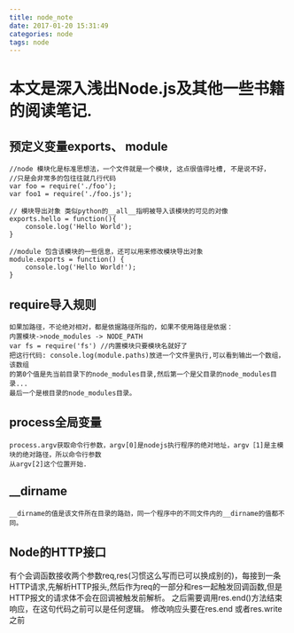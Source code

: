 ```yaml
---
title: node_note
date: 2017-01-20 15:31:49
categories: node
tags: node
---
```

# 本文是深入浅出Node.js及其他一些书籍的阅读笔记.
## 预定义变量exports、 module

    //node 模块化是标准思想法，一个文件就是一个模块, 这点很值得吐槽, 不是说不好，
    //只是会非常多的包往往就几行代码
    var foo = require('./foo');
    var foo1 = require('./foo.js');

    // 模块导出对象 类似python的__all__指明被导入该模块的可见的对像
    exports.hello = function(){
        console.log('Hello World');
    }

    //module 包含该模块的一些信息，还可以用来修改模块导出对象
    module.exports = function() {
        console.log('Hello World!');
    }

## require导入规则
 
    如果加路径，不论绝对相对，都是依据路径所指的，如果不使用路径是依据：
    内置模块->node_modules -> NODE_PATH
    var fs = require('fs') //内置模块只要模块名就好了
    把这行代码: console.log(module.paths)放进一个文件里执行,可以看到输出一个数组，该数组
    的第0个值是先当前目录下的node_modules目录,然后第一个是父目录的node_modules目录...
    最后一个是根目录的node_modules目录。

## process全局变量
   
    process.argv获取命令行参数，argv[0]是nodejs执行程序的绝对地址，argv［1]是主模块的绝对路径，所以命令行参数
    从argv[2]这个位置开始.
## __dirname

    __dirname的值是该文件所在目录的路劲，同一个程序中的不同文件内的__dirname的值都不同。

## Node的HTTP接口
有个会调函数接收两个参数req,res(习惯这么写而已可以换成别的)，每接到一条HTTP请求,先解析HTTP报头,然后作为req的一部分和res一起触发回调函数,但是HTTP报文的请求体不会在回调被触发前解析。
之后需要调用res.end()方法结束响应，在这句代码之前可以是任何逻辑。
修改响应头要在res.end 或者res.write之前


